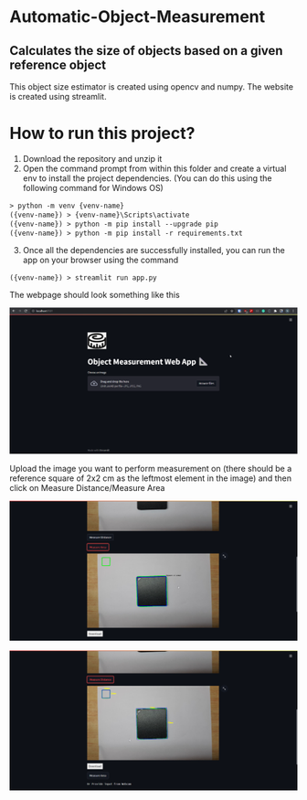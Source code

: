# Automatic-Object-Measurement
## Calculates the size of objects based on a given reference object
This object size estimator is created using opencv and numpy.
The website is created using streamlit.

# How to run this project?
1. Download the repository and unzip it
2. Open the command prompt from within this folder and create a virtual env to install the project dependencies.
  (You can do this using the following command for Windows OS)
  ```
  > python -m venv {venv-name}
  ({venv-name}) > {venv-name}\Scripts\activate
  ({venv-name}) > python -m pip install --upgrade pip
  ({venv-name}) > python -m pip install -r requirements.txt
  ```
3. Once all the dependencies are successfully installed, you can run the app on your browser using the command
  ```
  ({venv-name}) > streamlit run app.py
  ```
  The webpage should look something like this
  
  ![alt text](https://github.com/nanaki-dhanoa/Automatic-Object-Measurement/blob/main/readme_images/image1.png?raw=true)
  
  Upload the image you want to perform measurement on (there should be a reference square of 2x2 cm as the leftmost element in the image) and then click on Measure Distance/Measure Area
  
  ![alt text](https://github.com/nanaki-dhanoa/Automatic-Object-Measurement/blob/main/readme_images/image2.png?raw=true)
  
  ![alt text](https://github.com/nanaki-dhanoa/Automatic-Object-Measurement/blob/main/readme_images/image3.png?raw=true)
  
